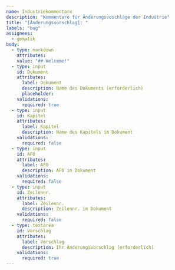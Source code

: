 ```yaml
---
name: Industriekommentare
description: "Kommentare für Änderungsvoschläge der Industrie"
title: "[Änderungsvorschlag]: "
labels: "bug"
assignees: 
  - gematik
body:
  - type: markdown
    attributes:
    value: "## Welcome!"
  - type: input
    id: Dokument
    attributes:
      label: Dokument
      description: Name des Dokuments (erforderlich)
      placeholder:
    validations:
      required: true
  - type: input
    id: Kapitel
    attributes:
      label: Kapitel
      description: Name des Kapitels im Dokument
    validations:
      required: false
  - type: input
    id: AFO
    attributes:
      label: AFO
      description: AFO im Dokument
    validations:
      required: false
  - type: input
    id: Zeilennr.
    attributes:
      label: Zeilennr.
      description: Zeilennr. im Dokument
    validations:
      required: false
  - type: textarea
    id: Vorschlag
    attributes:
      label: Vorschlag
      description: Ihr Änderungsvorschlag (erforderlich)
    validations:
      required: true
---
```

